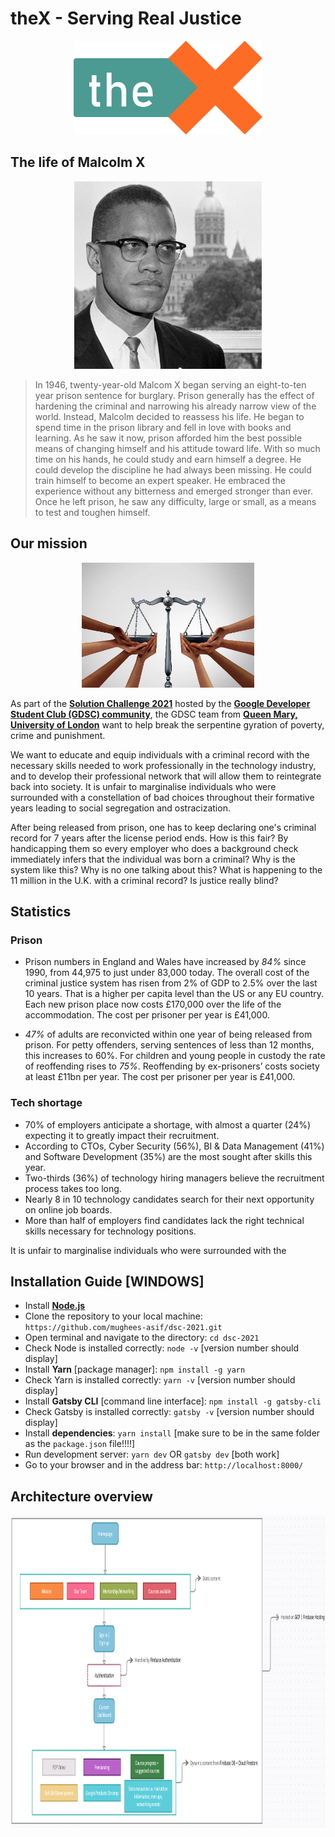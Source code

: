 # theX - Serving Real Justice
<p align="center">
    <img height=150 src="./images/WebsiteLogo.png">
</p>

## The life of Malcolm X
<p align="center">
    <img height=300 src="./images/intro.jpg">
</p>

> In 1946, twenty-year-old Malcom X began serving an eight-to-ten year prison sentence for burglary. Prison generally has the effect of hardening the criminal and narrowing his already narrow view of the world. Instead, Malcolm decided to reassess his life. He began to spend time in the prison library and fell in love with books and learning. As he saw it now, prison afforded him the best possible means of changing himself and his attitude toward life. With so much time on his hands, he could study and earn himself a degree. He could develop the discipline he had always been missing. He could train himself to become an expert speaker. He embraced the experience without any bitterness and emerged stronger than ever. Once he left prison, he saw any difficulty, large or small, as a means to test and toughen himself.


## Our mission
<p align="center">
    <img height=200 src="./images/mission.jpg">
</p>

As part of the **[Solution Challenge 2021](https://developers.google.com/community/dsc-solution-challenge)** hosted by the **[Google Developer Student Club (GDSC) community](https://developers.google.com/community/dsc)**, the GDSC team from **[Queen Mary, University of London](https://dsc.community.dev/queen-mary-university-of-london/)** want to help break the serpentine gyration of poverty, crime and punishment. 

We want to educate and equip individuals with a criminal record with the necessary skills needed to work professionally in the technology industry, and to develop their professional network that will allow them to reintegrate back into society. It is unfair to marginalise individuals who were surrounded with a constellation of bad choices throughout their formative years leading to social segregation and ostracization.

After being released from prison, one has to keep declaring one's criminal record for 7 years after the license period ends. How is this fair? By handicapping them so every employer who does a background check immediately infers that the individual was born a criminal? Why is the system like this? Why is no one talking about this? What is happening to the 11 million in the U.K. with a criminal record? Is justice really blind?

## Statistics 

### Prison

* Prison numbers in England and Wales have increased by *84%* since 1990, from 44,975 to just under 83,000 today. The overall cost of the criminal justice system has risen from 2% of GDP to 2.5% over the last 10 years. That is a higher per capita level than the US or any EU country. Each new prison place now costs £170,000 over the life of the accommodation. The cost per prisoner per year is £41,000. 

* *47%* of adults are reconvicted within one year of being released from prison. For petty offenders, serving sentences of less than 12 months, this increases to 60%. For children and young people in custody the rate of reoffending rises to *75%*. Reoffending by ex-prisoners’ costs society at least £11bn per year. The cost per prisoner per year is £41,000. 

### Tech shortage

* 70% of employers anticipate a shortage, with almost a quarter (24%) expecting it to greatly impact their recruitment.
* According to CTOs, Cyber Security (56%), BI & Data Management (41%) and Software Development (35%) are the most sought after skills this year.
* Two-thirds (36%) of technology hiring managers believe the recruitment process takes too long.
* Nearly 8 in 10 technology candidates search for their next opportunity on online job boards.
* More than half of employers find candidates lack the right technical skills necessary for technology positions.

It is unfair to marginalise individuals who were surrounded with the 

## Installation Guide [WINDOWS]
* Install **[Node.js](https://nodejs.org/en/download/)** 
* Clone the repository to your local machine: `https://github.com/mughees-asif/dsc-2021.git`
* Open terminal and navigate to the directory: `cd dsc-2021`
* Check Node is installed correctly: `node -v` [version number should display]
* Install **Yarn** [package manager]: `npm install -g yarn`
* Check Yarn is installed correctly: `yarn -v` [version number should display]
* Install **Gatsby CLI** [command line interface]: `npm install -g gatsby-cli`
* Check Gatsby is installed correctly: `gatsby -v` [version number should display]
* Install **dependencies**: `yarn install` [make sure to be in the same folder as the `package.json` file!!!!]
* Run development server: `yarn dev` OR `gatsby dev` [both work]
* Go to your browser and in the address bar: `http://localhost:8000/` 

## Architecture overview
<p align="center">
    <img height=500 src="./images/dev_flowchart.png">
</p>